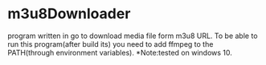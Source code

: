 # m3u8Downloader
program written in go to download media file form m3u8 URL.
To be able to run this program(after build its) you need to add ffmpeg to the PATH(through environment variables).
*Note:tested on windows 10.
 

